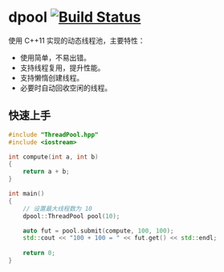 # dpool [![Build Status](https://https://travis-ci.org/senlinzhan/dpool.svg?branch=master)](https://travis-ci.org/senlinzhan/dpool)

使用 C++11 实现的动态线程池，主要特性：
- 使用简单，不易出错。 
- 支持线程复用，提升性能。
- 支持懒惰创建线程。
- 必要时自动回收空闲的线程。 

## 快速上手
```C++
#include "ThreadPool.hpp"
#include <iostream>

int compute(int a, int b)
{
    return a + b;
}

int main()
{
    // 设置最大线程数为 10
    dpool::ThreadPool pool(10);

    auto fut = pool.submit(compute, 100, 100);
    std::cout << "100 + 100 = " << fut.get() << std::endl;
    
    return 0;
}
```
